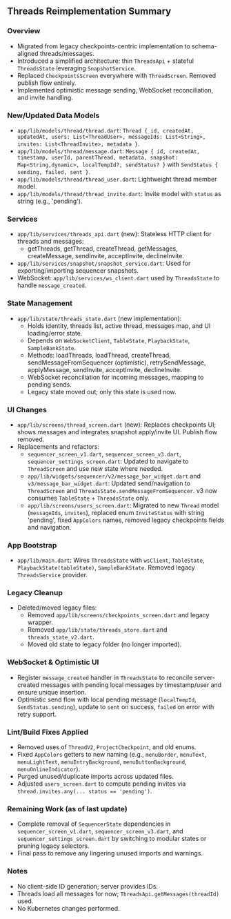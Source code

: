 ## Threads Reimplementation Summary

### Overview
- Migrated from legacy checkpoints-centric implementation to schema-aligned threads/messages.
- Introduced a simplified architecture: thin `ThreadsApi` + stateful `ThreadsState` leveraging `SnapshotService`.
- Replaced `CheckpointsScreen` everywhere with `ThreadScreen`. Removed publish flow entirely.
- Implemented optimistic message sending, WebSocket reconciliation, and invite handling.

### New/Updated Data Models
- `app/lib/models/thread/thread.dart`: `Thread { id, createdAt, updatedAt, users: List<ThreadUser>, messageIds: List<String>, invites: List<ThreadInvite>, metadata }`.
- `app/lib/models/thread/message.dart`: `Message { id, createdAt, timestamp, userId, parentThread, metadata, snapshot: Map<String,dynamic>, localTempId?, sendStatus? }` with `SendStatus { sending, failed, sent }`.
- `app/lib/models/thread/thread_user.dart`: Lightweight thread member model.
- `app/lib/models/thread/thread_invite.dart`: Invite model with `status` as string (e.g., 'pending').

### Services
- `app/lib/services/threads_api.dart` (new): Stateless HTTP client for threads and messages:
  - getThreads, getThread, createThread, getMessages, createMessage, sendInvite, acceptInvite, declineInvite.
- `app/lib/services/snapshot/snapshot_service.dart`: Used for exporting/importing sequencer snapshots.
- WebSocket: `app/lib/services/ws_client.dart` used by `ThreadsState` to handle `message_created`.

### State Management
- `app/lib/state/threads_state.dart` (new implementation):
  - Holds identity, threads list, active thread, messages map, and UI loading/error state.
  - Depends on `WebSocketClient`, `TableState`, `PlaybackState`, `SampleBankState`.
  - Methods: loadThreads, loadThread, createThread, sendMessageFromSequencer (optimistic), retrySendMessage, applyMessage, sendInvite, acceptInvite, declineInvite.
  - WebSocket reconciliation for incoming messages, mapping to pending sends.
  - Legacy state moved out; only this state is used now.

### UI Changes
- `app/lib/screens/thread_screen.dart` (new): Replaces checkpoints UI; shows messages and integrates snapshot apply/invite UI. Publish flow removed.
- Replacements and refactors:
  - `sequencer_screen_v1.dart`, `sequencer_screen_v3.dart`, `sequencer_settings_screen.dart`: Updated to navigate to `ThreadScreen` and use new state where needed.
  - `app/lib/widgets/sequencer/v2/message_bar_widget.dart` and `v3/message_bar_widget.dart`: Updated send/navigation to `ThreadScreen` and `ThreadsState.sendMessageFromSequencer`. v3 now consumes `TableState` + `ThreadsState` only.
  - `app/lib/screens/users_screen.dart`: Migrated to new `Thread` model (`messageIds`, `invites`), replaced enum `InviteStatus` with string 'pending', fixed `AppColors` names, removed legacy checkpoints fields and navigation.

### App Bootstrap
- `app/lib/main.dart`: Wires `ThreadsState` with `wsClient`, `TableState`, `PlaybackState(tableState)`, `SampleBankState`. Removed legacy `ThreadsService` provider.

### Legacy Cleanup
- Deleted/moved legacy files:
  - Removed `app/lib/screens/checkpoints_screen.dart` and legacy wrapper.
  - Removed `app/lib/state/threads_store.dart` and `threads_state_v2.dart`.
  - Moved old state to legacy folder (no longer imported).

### WebSocket & Optimistic UI
- Register `message_created` handler in `ThreadsState` to reconcile server-created messages with pending local messages by timestamp/user and ensure unique insertion.
- Optimistic send flow with local pending message (`localTempId`, `SendStatus.sending`), update to `sent` on success, `failed` on error with retry support.

### Lint/Build Fixes Applied
- Removed uses of `ThreadV2`, `ProjectCheckpoint`, and old enums.
- Fixed `AppColors` getters to new naming (e.g., `menuBorder`, `menuText`, `menuLightText`, `menuEntryBackground`, `menuButtonBackground`, `menuOnlineIndicator`).
- Purged unused/duplicate imports across updated files.
- Adjusted `users_screen.dart` to compute pending invites via `thread.invites.any(... status == 'pending')`.

### Remaining Work (as of last update)
- Complete removal of `SequencerState` dependencies in `sequencer_screen_v1.dart`, `sequencer_screen_v3.dart`, and `sequencer_settings_screen.dart` by switching to modular states or pruning legacy selectors.
- Final pass to remove any lingering unused imports and warnings.

### Notes
- No client-side ID generation; server provides IDs.
- Threads load all messages for now; `ThreadsApi.getMessages(threadId)` used.
- No Kubernetes changes performed.


